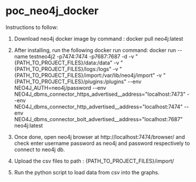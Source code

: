 # poc_neo4j_docker

Instructions to follow:

1. Download neo4j docker image by command :
   docker pull neo4j:latest

2. After installing, run the following docker run command:
  docker run --name testneo4j2 -p7474:7474 -p7687:7687 -d -v "{PATH_TO_PROJECT_FILES}/data:/data" -v "{PATH_TO_PROJECT_FILES}/logs:/logs" -v "{PATH_TO_PROJECT_FILES}/import:/var/lib/neo4j/import" -v "{PATH_TO_PROJECT_FILES}/plugins:/plugins" --env NEO4J_AUTH=neo4j/password --env NEO4J_dbms_connector_https_advertised__address="localhost:7473" --env NEO4J_dbms_connector_http_advertised__address="localhost:7474" --env NEO4J_dbms_connector_bolt_advertised__address="localhost:7687" neo4j:latest

3. Once done, open neo4j browser at http://localhost:7474/browser/ and check enter username password as neo4j and password respectively to connect to neo4j db.

4. Upload the csv files to path : {PATH_TO_PROJECT_FILES}/import/

5. Run the python script to load data from csv into the graphs.
